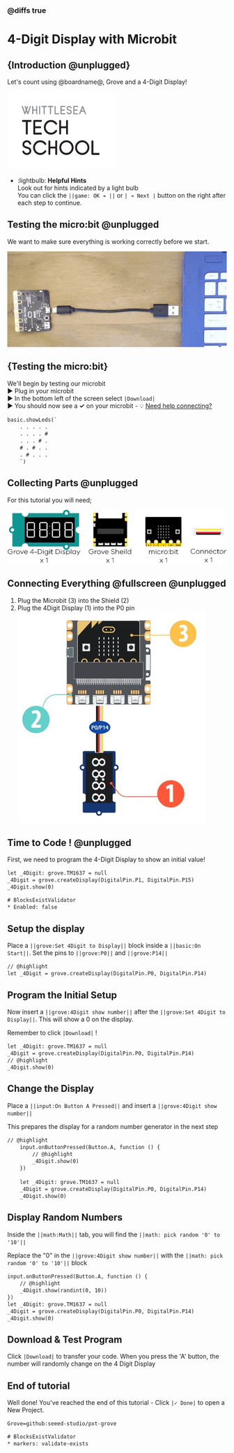 ### @diffs true

# 4-Digit Display with Microbit

## {Introduction @unplugged}
Let's count using @boardname@, Grove and a 4-Digit Display!

![WTS Logo](https://raw.githubusercontent.com/CarlTS/microbit-grove/master/assets/WTSLogo.png)

  - :lightbulb: **Helpful Hints**   
  Look out for hints indicated by a light bulb   
You can click the ``||game: OK ➔ ||`` or ``| ➔ Next |`` button on the right after each step to continue.

## Testing the micro:bit @unplugged
We want to make sure everything is working correctly before we start.

![Plugging in microbit](https://raw.githubusercontent.com/CarlTS/microbit-grove/master/assets/microbitplugin.gif)   

## {Testing the micro:bit}
We'll begin by testing our microbit   
► Plug in your microbit   
► In the bottom left of the screen select  ``|Download|``  
► You should now see a **✓** on your microbit  -  💡 [Need help connecting?](https://www.youtube.com/watch?v=qSjMDG84bMY)

```template
basic.showLeds(`
    . . . . .
    . . . . #
    . . . # .
    # . # . .
    . # . . .
    `)
```

## Collecting Parts @unplugged

For this tutorial you will need;

![Parts Needed: 1 4-digitDisplay, 1 microbit, 1 sheild](https://raw.githubusercontent.com/CarlTS/grove-sensor-tutorial/master/images/GroveSensors/4DigitDisplay.png)

## Connecting Everything @fullscreen @unplugged 
1. Plug the Microbit (3) into the Shield (2)
2. Plug the 4Digit Display (1) into the P0 pin
![Connection Image](https://raw.githubusercontent.com/CarlTS/grove-sensor-tutorial/master/images/4digitdisplaysetup.jpg)

## Time to Code ! @unplugged

First, we need to program the 4-Digit Display to show an initial value! 

```blocks
let _4Digit: grove.TM1637 = null
_4Digit = grove.createDisplay(DigitalPin.P1, DigitalPin.P15)
_4Digit.show(0)
```
```validation.local
# BlocksExistValidator
* Enabled: false
```

## Setup the display
Place a ``||grove:Set 4Digit to Display||`` block inside a ``||basic:On Start||``. Set the pins to ``||grove:P0||`` and ``||grove:P14||``

```blocks
// @highlight
let _4Digit = grove.createDisplay(DigitalPin.P0, DigitalPin.P14)

```

## Program the Initial Setup
Now insert a ``||grove:4Digit show number||`` after the ``||grove:Set 4Digit to Display||``. This will show a 0 on the display.

Remember to click ``|Download|`` !

```blocks
let _4Digit: grove.TM1637 = null
_4Digit = grove.createDisplay(DigitalPin.P0, DigitalPin.P14)
// @highlight
_4Digit.show(0)
```

## Change the Display
Place a ``||input:On Button A Pressed||`` and insert a ``||grove:4Digit show number||``

This prepares the display for a random number generator in the next step

```blocks
// @highlight
    input.onButtonPressed(Button.A, function () {
        // @highlight
        _4Digit.show(0)
    })
    
    let _4Digit: grove.TM1637 = null
    _4Digit = grove.createDisplay(DigitalPin.P0, DigitalPin.P14)
    _4Digit.show(0)
```


## Display Random Numbers
Inside the ``||math:Math||`` tab, you will find the ``||math: pick random '0' to '10'||``

Replace the "0" in the ``||grove:4Digit show number||`` with the ``||math: pick random '0' to '10'||`` block

```blocks
input.onButtonPressed(Button.A, function () {
    // @highlight
    _4Digit.show(randint(0, 10))
})
let _4Digit: grove.TM1637 = null
_4Digit = grove.createDisplay(DigitalPin.P0, DigitalPin.P14)
_4Digit.show(0)
```

## Download & Test Program 

Click ``|Download|`` to transfer your code.
When you press the 'A' button, the number will randomly change on the 4 Digit Display

## End of tutorial

Well done! You've reached the end of this tutorial - Click  ``|✓ Done|`` to open a New Project.

```package
Grove=github:seeed-studio/pxt-grove
```

```validation.global
# BlocksExistValidator
* markers: validate-exists
```

